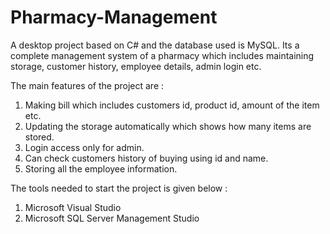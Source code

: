 # Pharmacy-Management
A desktop project based on C# and the database used is MySQL. Its a complete management system of a pharmacy which includes maintaining storage, customer history, employee details, admin login etc.

The main features of the project are :

1. Making bill which includes customers id, product id, amount of the item etc.
2. Updating the storage automatically which shows how many items are stored.
3. Login access only for admin.
4. Can check customers history of buying using id and name.
5. Storing all the employee information.

The tools needed to start the project is given below :

1. Microsoft Visual Studio
2. Microsoft SQL Server Management Studio
